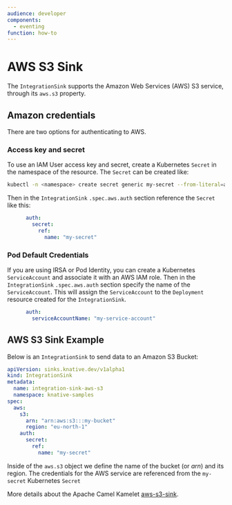 ```yaml
---
audience: developer
components:
  - eventing
function: how-to
---
```


# AWS S3 Sink

The `IntegrationSink` supports the Amazon Web Services (AWS) S3 service, through its `aws.s3` property.

## Amazon credentials

There are two options for authenticating to AWS.

### Access key and secret

To use an IAM User access key and secret, create a Kubernetes `Secret` in the namespace of the resource. The `Secret` can be created like:

  ```bash
  kubectl -n <namespace> create secret generic my-secret --from-literal=aws.accessKey=<accessKey> --from-literal=aws.secretKey=<secretKey>
  ```
Then in the `IntegrationSink` `.spec.aws.auth` section reference the `Secret` like this:
```yaml
      auth:
        secret:
          ref:
            name: "my-secret"
```

### Pod Default Credentials

If you are using IRSA or Pod Identity, you can create a Kubernetes `ServiceAccount` and associate it with an AWS IAM role. Then in the `IntegrationSink` `.spec.aws.auth` section specify the name of the `ServiceAccount`. This will assign the `ServiceAccount` to the `Deployment` resource created for the `IntegrationSink`.
```yaml
      auth:
        serviceAccountName: "my-service-account"
```

## AWS S3 Sink Example

Below is an `IntegrationSink` to send data to an Amazon S3 Bucket:

  ```yaml
  apiVersion: sinks.knative.dev/v1alpha1
  kind: IntegrationSink
  metadata:
    name: integration-sink-aws-s3
    namespace: knative-samples
  spec:
    aws:
      s3:
        arn: "arn:aws:s3:::my-bucket"
        region: "eu-north-1"
      auth:
        secret:
          ref:
            name: "my-secret"
  ```

Inside of the `aws.s3` object we define the name of the bucket (or _arn_) and its region. The credentials for the AWS service are referenced from the `my-secret` Kubernetes `Secret`

More details about the Apache Camel Kamelet [aws-s3-sink](https://camel.apache.org/camel-kamelets/latest/aws-s3-sink.html).
